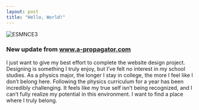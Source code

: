 ```yaml
---
layout: post
title: "Hello, World!"
---
```



![ESMNCE3](https://github.com/user-attachments/assets/e191acad-5991-4b11-a272-25db1358f86d)
<h3> New update from <a href="https://www.a-propagator.com"> www.a-propagator.com </a></h3>

I just want to give my best effort to complete the website design project. Designing is something I truly enjoy, but I’ve felt no interest in my school studies. As a physics major, the longer I stay in college, the more I feel like I don’t belong here. Following the physics curriculum for a year has been incredibly challenging. It feels like my true self isn’t being recognized, and I can’t fully realize my potential in this environment. I want to find a place where I truly belong.
